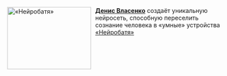 <!--2025-04-12 08:00:24-->
<div class="yb">
  <div class="rss smaller1 kino_kino"><a href="https://www.kino-teatr.ru/video/48265/" title="«Нейробатя»"><img src="https://www.kino-teatr.ru/video/5/6/48265/poster.jpg" width="196" height="147" align="left" hspace="5" style="margin: 0px 10px 0px 5px" alt="«Нейробатя»"/></a><a href=https://www.kino-teatr.ru/kino/acter/m/ros/471652/bio/ target=_blank><strong>Денис Власенко</strong></a> создаёт уникальную нейросеть, способную переселить сознание человека в «умные» устройства <br><a class="light" href="https://www.kino-teatr.ru/video/48265/">«Нейробатя»</a></div>
</div>
